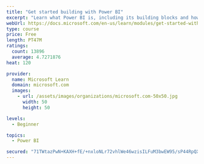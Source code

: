 ```yaml
---
title: "Get started building with Power BI"
excerpt: "Learn what Power BI is, including its building blocks and how they work together."
webUrl: https://docs.microsoft.com/en-us/learn/modules/get-started-with-power-bi/
type: course
price: Free
length: PT47M
ratings:
  count: 13896
  average: 4.7271876
heat: 120

provider:
  name: Microsoft Learn
  domain: microsoft.com
  images:
    - url: /assets/images/organizations/microsoft.com-50x50.jpg
      width: 50
      height: 50

levels:
  - Beginner

topics:
  - Power BI

secured: "71TWtazPwN+KAXH+fE/+nxloNLr72vhlWe46wzisILFuM3bwEW95/sP44RpQXRDlzrt4CdKCgvASPHUEPyUQySE02hgOzeTCmK+AX8y3w5xKqZNsRA9KY94853gz4ieME6lIcoLRObxXZKn9WNntKEY2L29DlT4PTFOPUGK4ee/6EmNAvVashxt7cIgrQorO9qz343zjFM8+tewFe13FgfUTM/CDXKzeOhduP32Xnu45mva52TKffdr+DvonBQlp7o/L424MvO8B5pYTmU/UdoUMCR64f+HYRwJ7x8C+1kdFhrRRvpXQJ7ceS0Ozizf1+jFYkgqTwrwerTIaz/JmyUfmtBmANkwr0nKheG3+6CB3zPZ5UfLcOx1EzP4EBonOH4rxw5FlndczVpNnZyZYGw==;1XEWveHMvu5sLMVwuIitXw=="
---
```


